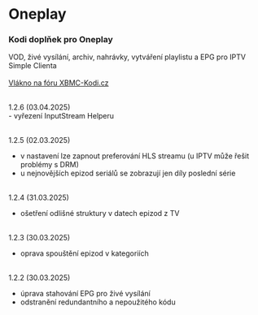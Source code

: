 <h1>Oneplay</h1>
<p>
<h3>Kodi doplňek pro Oneplay</h3>
<p>
VOD, živé vysílání, archiv, nahrávky, vytváření playlistu a EPG pro IPTV Simple Clienta<br><br>
<a href="https://www.xbmc-kodi.cz/prispevek-oneplay">Vlákno na fóru XBMC-Kodi.cz</a><br><br>
</p>
<p>
1.2.6 (03.04.2025)<br>
- vyřezení InputStream Helperu<br><br>

1.2.5 (02.03.2025)<br>
- v nastavení lze zapnout preferování HLS streamu (u IPTV může řešit problémy s DRM)<br>
- u nejnovějších epizod seriálů se zobrazují jen díly poslední série<br><br>

1.2.4 (31.03.2025)<br>
- ošetření odlišné struktury v datech epizod z TV<br><br>

1.2.3 (30.03.2025)<br>
- oprava spouštění epizod v kategoriích<br><br>

1.2.2 (30.03.2025)<br>
- úprava stahování EPG pro živé vysílání<br>
- odstranění redundantního a nepoužitého kódu<br><br>
</p>

